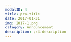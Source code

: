 ```yaml
---
modalID: 4
title: pr4.title
date: 2017-01-31
img: 2017-1.png
category: Announcement
description: pr4.description
---
```

